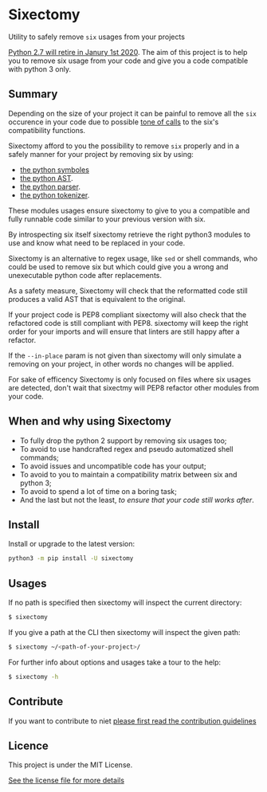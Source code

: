 # Sixectomy

Utility to safely remove `six` usages from your projects

[Python 2.7 will retire in Janury 1st 2020](https://pythonclock.org/). The aim
of this project is to help you to remove six usage from your code and give you
a code compatible with python 3 only.

## Summary

Depending on the size of your project it can be painful to remove all the
`six` occurence in your code due to possible [tone of calls](https://review.opendev.org/#/q/project:openstack/heat+branch:master+topic:drop-six-and-py27-support)
to the six's compatibility functions.

Sixectomy afford to you the possibility to remove `six` properly
and in a safely manner for your project by removing six by using:
- [the python symboles](https://docs.python.org/3/library/symbol.html)
- [the python AST](https://docs.python.org/3/library/ast.html).
- [the python parser](https://docs.python.org/3/library/parser.html).
- [the python tokenizer](https://docs.python.org/3/library/tokenize.html).

These modules usages ensure sixectomy to give to you a compatible and
fully runnable code similar to your previous version with six.

By introspecting six itself sixectomy retrieve the right python3 modules
to use and know what need to be replaced in your code.

Sixectomy is an alternative to regex usage, like `sed` or shell commands,
who could be used to remove six but which could give you a wrong
and unexecutable python code after replacements.

As a safety measure, Sixectomy will check that the reformatted code
still produces a valid AST that is equivalent to the original.

If your project code is PEP8 compliant sixectomy will also check that the
refactored code is still compliant with PEP8. sixectomy will keep the right
order for your imports and will ensure that linters are still happy after
a refactor.

If the `--in-place` param is not given than sixectomy will only simulate a
removing on your project, in other words no changes will be applied.

For sake of efficency Sixectomy is only focused on files where six usages are
detected, don't wait that sixectmy will PEP8 refactor other modules
from your code.

## When and why using Sixectomy

- To fully drop the python 2 support by removing six usages too;
- To avoid to use handcrafted regex and pseudo automatized shell commands;
- To avoid issues and uncompatible code has your output;
- To avoid to you to maintain a compatibility matrix between six and python 3;
- To avoid to spend a lot of time on a boring task;
- And the last but not the least, *to ensure that your code still works after*.

## Install

Install or upgrade to the latest version:

```sh
python3 -m pip install -U sixectomy
```

## Usages

If no path is specified then sixectomy will inspect the current directory:

```sh
$ sixectomy
```

If you give a path at the CLI then sixectomy will inspect the given path:

```sh
$ sixectomy ~/<path-of-your-project>/
```

For further info about options and usages take a tour to the help:

```sh
$ sixectomy -h
```

## Contribute

If you want to contribute to niet [please first read the contribution guidelines](CONTRIBUTING.md)

## Licence

This project is under the MIT License.

[See the license file for more details](LICENSE)
